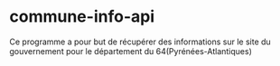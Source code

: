 # commune-info-api
Ce programme a pour but de récupérer des informations sur le site du gouvernement pour le département du 64(Pyrénées-Atlantiques)
